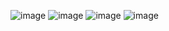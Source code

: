 ![image](https://github.com/user-attachments/assets/2d96f37d-0a9e-472c-b10f-662d3954e10d)
![image](https://github.com/user-attachments/assets/b08566ea-aa3b-4d20-ba7c-00e571f5b942)
![image](https://github.com/user-attachments/assets/960c8c28-ac18-49f6-9cfa-13e1d4f0fe36)
![image](https://github.com/user-attachments/assets/6b5a1c03-776f-4cb6-889f-09f2663ed3d4)
